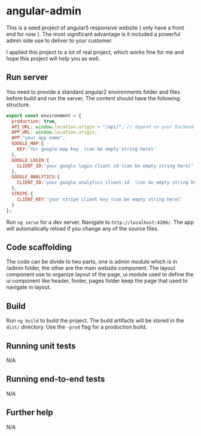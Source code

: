 # angular-admin

This is a seed project of angular5 responsive website ( only have a front end for now ). The most significant advantage is it included a powerful admin side use to deliver to your customer. 

I applied this project to a lot of real project, which works fine for me and hope this project will help you as well.

## Run server

You need to provide a standard angular2 environments folder and files before build and run the server, The content should have the following structure.

```javascript
export const environment = {
  production: true,
  API_URL: window.location.origin + "/api/", // depend on your backend api design
  APP_URL: window.location.origin,
  APP:"your app name",
  GOOGLE_MAP:{
  	KEY:'Yor google map key  (can be empty string here)'
  },
  GOOGLE_LOGIN:{
  	CLIENT_ID:'your google login client id (can be empty string here)'
  },
  GOOGLE_ANALYTICS:{
    CLIENT_ID:'your google analytics client id  (can be empty string here)'
  },
  STRIPE:{
    CLIENT_KEY:'your stripe client key (can be empty string here)'
  }
};
```

Run `ng serve` for a dev server. Navigate to `http://localhost:4200/`. The app will automatically reload if you change any of the source files.

## Code scaffolding

The code can be divide to two parts, one is admin module which is in /admin folder, the other are the main website component.
The layout component use to organize layout of the page, ui module used to define the ui component like header, footer, pages folder keep the page that used to navigate in layout.


## Build

Run `ng build` to build the project. The build artifacts will be stored in the `dist/` directory. Use the `-prod` flag for a production build.

## Running unit tests

N/A

## Running end-to-end tests

N/A

## Further help

N/A
